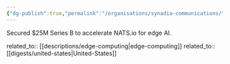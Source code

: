 ```yaml
---
{"dg-publish":true,"permalink":"/organisations/synadia-communications/","title":"Synadia Communications"}
---
```



Secured $25M Series B to accelerate NATS.io for edge AI.

related_to:: [[descriptions/edge-computing\|edge-computing]]
related_to:: [[digests/united-states\|United-States]]
